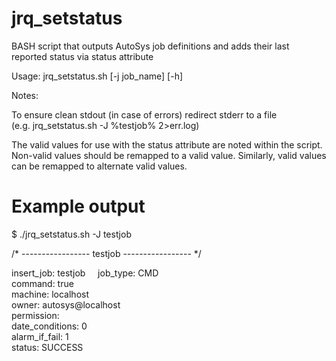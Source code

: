 # jrq_setstatus
BASH script that outputs AutoSys job definitions and adds their last reported status via status attribute

Usage: jrq_setstatus.sh [-j job_name] [-h]

Notes:

To ensure clean stdout (in case of errors) redirect stderr to a file<br />
      (e.g. jrq_setstatus.sh -J %testjob% 2>err.log)

The valid values for use with the status attribute are noted within the script. <br />
Non-valid values should be remapped to a valid value. Similarly, valid values can be remapped to alternate valid values.

# Example output

$ ./jrq_setstatus.sh -J testjob

/* ----------------- testjob ----------------- */

insert_job: testjob      job_type: CMD <br /> 
command: true <br /> 
machine: localhost <br />
owner: autosys@localhost <br /> 
permission:  <br />
date_conditions: 0 <br />
alarm_if_fail: 1 <br />
status: SUCCESS <br />

